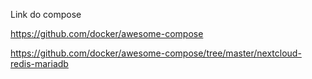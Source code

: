 Link do compose

https://github.com/docker/awesome-compose


https://github.com/docker/awesome-compose/tree/master/nextcloud-redis-mariadb
